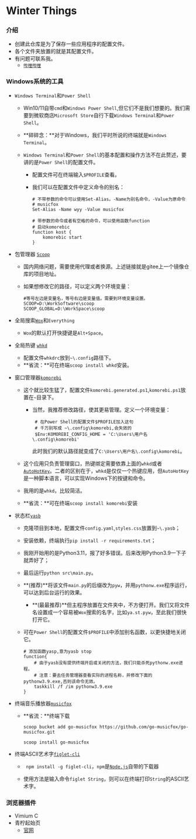 # Winter Things

### 介绍

- 创建此仓库是为了保存一些应用程序的配置文件。
- 各个文件夹放置的就是其配置文件。
- 有问题可联系我。
  - [`哔哩哔哩`](https://space.bilibili.com/200569093)

### Windows系统的工具

- `Windows Terminal`和`Power Shell`
  
  - Win10/11自带`cmd`和`Windows Power Shell`,但它们不是我们想要的。我们需要到微软商店`Microsoft Store`自行下载`Windows Terminal`和`Power Shell`。
  
  - **碎碎念：**对于Windows，我们平时所说的终端就是`Windows Terminal`。
  
  - `Windows Terminal`和`Power Shell`的基本配置和操作方法不在此赘述，要讲的是`Power Shell`的配置文件。
  
    - 配置文件可在终端输入``$PROFILE``查看。
  
    - 我们可以在配置文件中定义命令的别名：
  
      ```shell
      # 不带参数的命令可以使用Set-Alias。-Name为别名命令，-Value为原命令
      # musicfox
      Set-Alias -Name wyy -Value musicfox
      
      # 带参数的命令或者有空格的命令，可以使用函数function
      # 启动komorebic
      function kost {
          komorebic start
      }
      ```
  
- 包管理器 [`Scoop`](https://gitee.com/glsnames/scoop-installer)
  
  - 国内网络问题，需要使用代理或者换源。上述链接就是gitee上一个镜像仓库的项目地址。
  
  - 如果想修改它的路径，可以定义两个环境变量：
  
    ```shel
    #等号左边是变量名，等号右边是变量值。需要到环境变量设置。
    SCOOP=D:\WorkSoftware\scoop
    SCOOP_GLOBAL=D:\WorkSpace\scoop
    ```
  
- 全局搜索[`Wox`](https://github.com/Wox-launcher/Wox)和`Everything`

  - `Wox`的默认打开快捷键是``Alt+Space``。
  
- 全局热键 [`whkd`](https://github.com/LGUG2Z/whkd)

  - 配置文件`whkdrc`放到`~\.config`路径下。
  - **省流：**可在终端``scoop install whkd``安装。

- 窗口管理器[`komorebi`](https://github.com/LGUG2Z/komorebi)
  
  - 这个就比较生猛了，配置文件`komorebi.generated.ps1`,`komorebi.ps1`放置在`~`目录下。
  
    - 当然，我推荐修改路径，使其更易管理。定义一个环境变量：
  
      ```shell
       # 在Power Shell的配置文件$PROFILE加入这句
       # 千万别写成 ~\.config\komorebi,会失效的
       $Env:KOMOREBI_CONFIG_HOME = 'C:\Users\用户名\.config\komorebi'
      ```
      
      此时我们的默认路径就变成了``C:\Users\用户名\.config\komorebi``。
  
  - 这个应用只负责管理窗口，热键绑定需要依靠上面的`whkd`或者[`AutoHotKey`](https://www.autohotkey.com/)。二者的区别在于，`whkd`是仅仅一个热键应用，但`AutoHotKey`是一种脚本语言，可以实现Windows下的按键和命令。
  
  - 我用的是`whkd`，比较简洁。
  
  - **省流：**可在终端``scoop install komorebi``安装
  
- 状态栏[`yasb`](https://github.com/denBot/yasb)
  
  - 克隆项目到本地，配置文件`config.yaml`,`styles.css`放置到`~\.yasb`；
  
  - 安装依赖，终端执行``pip install -r requirements.txt``；
  
  - 我刚开始用的是Python3.11，报了好多错误。后来改用Python3.9一下子就弄好了；
  
  - 最后运行``python src\main.py``。
  
  - **(推荐)**将该文件`main.py`的后缀改为`pyw`，并用`pythonw.exe`程序运行，可以达到后台运行的效果。
  
    - **(最最推荐)**但主程序放置在文件夹中，不方便打开。我们又将文件名设置成一个容易被`Wox`搜索的名字，比如`ya.st.pyw`，至此我们很快打开它。
  
  - 可在`Power Shell`的配置文件`$PROFILE`中添加别名函数，以更快捷地关闭它。
  
    ```shell
    # 添加函数yasp,意为yasb stop
    function{
    	# 由于yasb没有提供终端开启或关闭的方法，我们只能杀死pythonw.exe进程。
    	# 注意：要去任务管理器查看实际的进程名称，并修改下面的pythonw3.9.exe,否则该命令无效。
    	taskkill /f /im pythonw3.9.exe
    }
    ```
  
    
  
- 终端音乐播放器[`musicfox`](https://github.com/go-musicfox/go-musicfox)

  - **省流：**终端下载

    ```shell
    scoop bucket add go-musicfox https://github.com/go-musicfox/go-musicfox.git
    
    scoop install go-musicfox
    ```

- 终端ASCII艺术字[`figlet-cli`](https://github.com/patorjk/figlet.js)
  - `` npm install -g figlet-cli``，`npm`是[`Node.js`](https://nodejs.org/en)自带的下载器
  
  - 使用方法是输入命令``figlet String``，则可以在终端打印`String`的ASCII艺术字。
  



### 浏览器插件

- Vimium C
- 青柠起始页
  - [官网](https://limestart.cn/)
